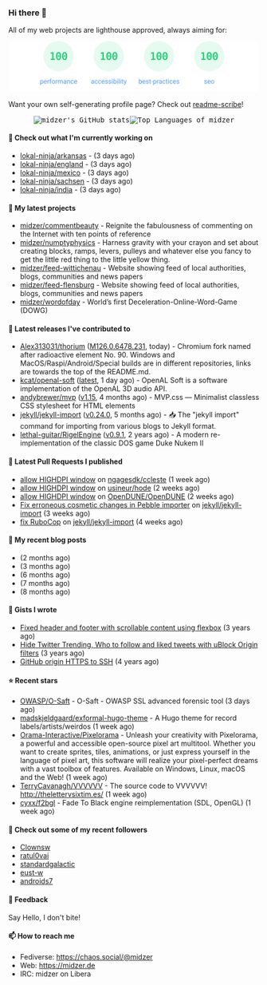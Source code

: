 ### Hi there 👋

All of my web projects are lighthouse approved, always aiming for:

<p align="center">
  <kbd><img src="https://github.com/midzer/midzer/blob/master/lighthouse.svg" alt="Lighthouse score 100s"></kbd>
</p>

Want your own self-generating profile page? Check out [readme-scribe](https://github.com/muesli/readme-scribe)!

<p align="center">
  <kbd><img src="https://github-readme-stats.vercel.app/api?username=midzer&show_icons=true&hide_title=true&hide_border=true&theme=tokyonight" alt="midzer's GitHub stats"><img height="165" src="https://github-readme-stats.vercel.app/api/top-langs/?username=midzer&layout=compact&langs_count=8&hide_border=true&theme=tokyonight" alt="Top Languages of midzer"></kbd>
</p>

#### 👷 Check out what I'm currently working on

- [lokal-ninja/arkansas](https://github.com/lokal-ninja/arkansas) -  (3 days ago)
- [lokal-ninja/england](https://github.com/lokal-ninja/england) -  (3 days ago)
- [lokal-ninja/mexico](https://github.com/lokal-ninja/mexico) -  (3 days ago)
- [lokal-ninja/sachsen](https://github.com/lokal-ninja/sachsen) -  (3 days ago)
- [lokal-ninja/india](https://github.com/lokal-ninja/india) -  (3 days ago)

#### 🌱 My latest projects

- [midzer/commentbeauty](https://github.com/midzer/commentbeauty) - Reignite the fabulousness of commenting on the Internet with ten points of reference
- [midzer/numptyphysics](https://github.com/midzer/numptyphysics) - Harness gravity with your crayon and set about creating blocks, ramps, levers, pulleys and whatever else you fancy to get the little red thing to the little yellow thing.
- [midzer/feed-wittichenau](https://github.com/midzer/feed-wittichenau) - Website showing feed of local authorities, blogs, communities and news papers
- [midzer/feed-flensburg](https://github.com/midzer/feed-flensburg) - Website showing feed of local authorities, blogs, communities and news papers
- [midzer/wordofday](https://github.com/midzer/wordofday) - World’s first Deceleration-Online-Word-Game (DOWG)

#### 🔭 Latest releases I've contributed to

- [Alex313031/thorium](https://github.com/Alex313031/thorium) ([M126.0.6478.231](https://github.com/Alex313031/thorium/releases/tag/M126.0.6478.231), today) - Chromium fork named after radioactive element No. 90. Windows and MacOS/Raspi/Android/Special builds are in different repositories, links are towards the top of the README.md.
- [kcat/openal-soft](https://github.com/kcat/openal-soft) ([latest](https://github.com/kcat/openal-soft/releases/tag/latest), 1 day ago) - OpenAL Soft is a software implementation of the OpenAL 3D audio API.
- [andybrewer/mvp](https://github.com/andybrewer/mvp) ([v1.15](https://github.com/andybrewer/mvp/releases/tag/v1.15), 4 months ago) - MVP.css — Minimalist classless CSS stylesheet for HTML elements
- [jekyll/jekyll-import](https://github.com/jekyll/jekyll-import) ([v0.24.0](https://github.com/jekyll/jekyll-import/releases/tag/v0.24.0), 5 months ago) - :inbox_tray: The &#34;jekyll import&#34; command for importing from various blogs to Jekyll format.
- [lethal-guitar/RigelEngine](https://github.com/lethal-guitar/RigelEngine) ([v0.9.1](https://github.com/lethal-guitar/RigelEngine/releases/tag/v0.9.1), 2 years ago) - A modern re-implementation of the classic DOS game Duke Nukem II

#### 🔨 Latest Pull Requests I published

- [allow HIGHDPI window](https://github.com/ngagesdk/ccleste/pull/19) on [ngagesdk/ccleste](https://github.com/ngagesdk/ccleste) (1 week ago)
- [allow HIGHDPI window](https://github.com/usineur/hode/pull/23) on [usineur/hode](https://github.com/usineur/hode) (2 weeks ago)
- [allow HIGHDPI window](https://github.com/OpenDUNE/OpenDUNE/pull/402) on [OpenDUNE/OpenDUNE](https://github.com/OpenDUNE/OpenDUNE) (2 weeks ago)
- [Fix erroneous cosmetic changes in Pebble importer](https://github.com/jekyll/jekyll-import/pull/546) on [jekyll/jekyll-import](https://github.com/jekyll/jekyll-import) (3 weeks ago)
- [fix RuboCop](https://github.com/jekyll/jekyll-import/pull/545) on [jekyll/jekyll-import](https://github.com/jekyll/jekyll-import) (4 weeks ago)

#### 📜 My recent blog posts

- [](https://midzer.de/als-ich-mich-selbst-zu-lieben-begann) (2 months ago)
- [](https://midzer.de/porting-games-for-the-web-with-emscripten) (3 months ago)
- [](https://midzer.de/kaiserschmarrn) (6 months ago)
- [](https://midzer.de/the-future-is-remix) (7 months ago)
- [](https://midzer.de/obatzda) (8 months ago)

#### 📓 Gists I wrote

- [Fixed header and footer with scrollable content using flexbox](https://gist.github.com/3893ce8c0bec6f805ec1a7bb3269775d) (3 years ago)
- [Hide Twitter Trending, Who to follow and liked tweets with uBlock Origin filters](https://gist.github.com/1afc39bdf5adbfe0020d1c2212b76b87) (3 years ago)
- [GitHub origin HTTPS to SSH](https://gist.github.com/3ceba8ad7d956e02d9e920b121d8d059) (4 years ago)

#### ⭐ Recent stars

- [OWASP/O-Saft](https://github.com/OWASP/O-Saft) - O-Saft  - OWASP SSL advanced forensic tool (3 days ago)
- [madskjeldgaard/exformal-hugo-theme](https://github.com/madskjeldgaard/exformal-hugo-theme) - A Hugo theme for record labels/artists/weirdos (1 week ago)
- [Orama-Interactive/Pixelorama](https://github.com/Orama-Interactive/Pixelorama) - Unleash your creativity with Pixelorama, a powerful and accessible open-source pixel art multitool. Whether you want to create sprites, tiles, animations, or just express yourself in the language of pixel art, this software will realize your pixel-perfect dreams with a vast toolbox of features. Available on Windows, Linux, macOS and the Web! (1 week ago)
- [TerryCavanagh/VVVVVV](https://github.com/TerryCavanagh/VVVVVV) - The source code to VVVVVV! http://thelettervsixtim.es/ (1 week ago)
- [cyxx/f2bgl](https://github.com/cyxx/f2bgl) - Fade To Black engine reimplementation (SDL, OpenGL) (1 week ago)

#### 👯 Check out some of my recent followers

- [Clownsw](https://github.com/Clownsw)
- [ratul0vai](https://github.com/ratul0vai)
- [standardgalactic](https://github.com/standardgalactic)
- [eust-w](https://github.com/eust-w)
- [androids7](https://github.com/androids7)

#### 💬 Feedback

Say Hello, I don't bite!

#### 📫 How to reach me

- Fediverse: https://chaos.social/@midzer
- Web: https://midzer.de
- IRC: midzer on Libera

